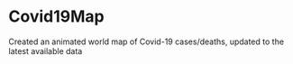 # Covid19Map
Created an animated world map of Covid-19 cases/deaths, updated to the latest available data
